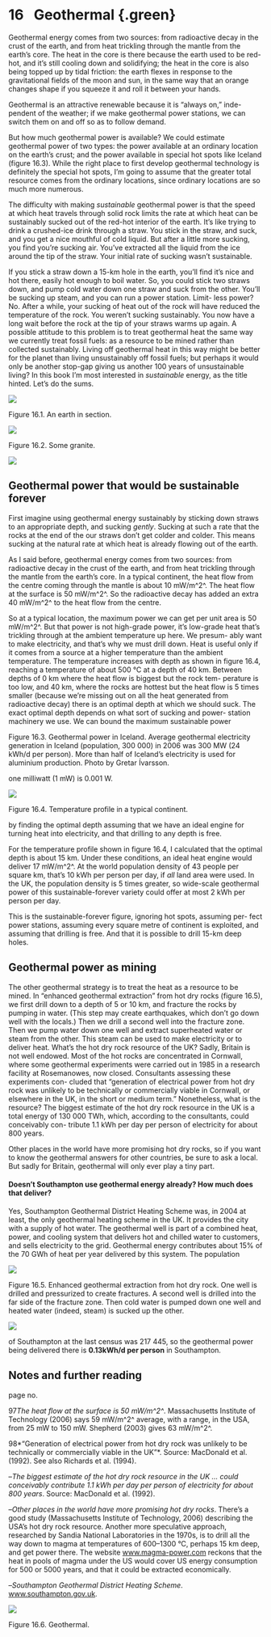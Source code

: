 16   Geothermal {.green}
===============

Geothermal energy comes from two sources: from radioactive decay in the
crust of the earth, and from heat trickling through the mantle from the
earth’s core. The heat in the core is there because the earth used to be
red-hot, and it’s still cooling down and solidifying; the heat in the
core is also being topped up by tidal friction: the earth flexes in
response to the gravitational fields of the moon and sun, in the same
way that an orange changes shape if you squeeze it and roll it between
your hands.

Geothermal is an attractive renewable because it is “always on,” inde-
pendent of the weather; if we make geothermal power stations, we can
switch them on and off so as to follow demand.

But how much geothermal power is available? We could estimate geothermal
power of two types: the power available at an ordinary location on the
earth’s crust; and the power available in special hot spots like Iceland
(figure 16.3). While the right place to first develop geothermal
technology is definitely the special hot spots, I’m going to assume that
the greater total resource comes from the ordinary locations, since
ordinary locations are so much more numerous.

The difficulty with making *sustainable* geothermal power is that the
speed at which heat travels through solid rock limits the rate at which
heat can be sustainably sucked out of the red-hot interior of the earth.
It’s like trying to drink a crushed-ice drink through a straw. You stick
in the straw, and suck, and you get a nice mouthful of cold liquid. But
after a little more sucking, you find you’re sucking air. You’ve
extracted all the liquid from the ice around the tip of the straw. Your
initial rate of sucking wasn’t sustainable.

If you stick a straw down a 15-km hole in the earth, you’ll find it’s
nice and hot there, easily hot enough to boil water. So, you could stick
two straws down, and pump cold water down one straw and suck from the
other. You’ll be sucking up steam, and you can run a power station.
Limit- less power? No. After a while, your sucking of heat out of the
rock will have reduced the temperature of the rock. You weren’t sucking
sustainably. You now have a long wait before the rock at the tip of your
straws warms up again. A possible attitude to this problem is to treat
geothermal heat the same way we currently treat fossil fuels: as a
resource to be mined rather than collected sustainably. Living off
geothermal heat in this way might be better for the planet than living
unsustainably off fossil fuels; but perhaps it would only be another
stop-gap giving us another 100 years of unsustainable living? In this
book I’m most interested in *sustainable* energy, as the title hinted.
Let’s do the sums.

![](figure116.png)

Figure 16.1. An earth in section.

![](figure117.png)

Figure 16.2. Some granite.

![](figure115.png)

Geothermal power that would be sustainable forever
--------------------------------------------------

First imagine using geothermal energy sustainably by sticking down
straws to an appropriate depth, and sucking *gently*. Sucking at such a
rate that the rocks at the end of the our straws don’t get colder and
colder. This means sucking at the natural rate at which heat is already
flowing out of the earth.

As I said before, geothermal energy comes from two sources: from
radioactive decay in the crust of the earth, and from heat trickling
through the mantle from the earth’s core. In a typical continent, the
heat flow from the centre coming through the mantle is about 10 mW/m^2^.
The heat flow at the surface is 50 mW/m^2^. So the radioactive decay has
added an extra 40 mW/m^2^ to the heat flow from the centre.

So at a typical location, the maximum power we can get per unit area is
50 mW/m^2^. But that power is not high-grade power, it’s low-grade heat
that’s trickling through at the ambient temperature up here. We presum-
ably want to make electricity, and that’s why we must drill down. Heat
is useful only if it comes from a source at a higher temperature than
the ambient temperature. The temperature increases with depth as shown
in figure 16.4, reaching a temperature of about 500 °C at a depth of 40
km. Between depths of 0 km where the heat flow is biggest but the rock
tem- perature is too low, and 40 km, where the rocks are hottest but the
heat flow is 5 times smaller (because we’re missing out on all the heat
generated from radioactive decay) there is an optimal depth at which we
should suck. The exact optimal depth depends on what sort of sucking and
power- station machinery we use. We can bound the maximum sustainable
power

Figure 16.3. Geothermal power in Iceland. Average geothermal electricity
generation in Iceland (population, 300 000) in 2006 was 300 MW (24 kWh/d
per person). More than half of Iceland’s electricity is used for
aluminium production. Photo by Gretar Ívarsson.

one milliwatt (1 mW) is 0.001 W.

![](figure118.png)

Figure 16.4. Temperature profile in a typical continent.

by finding the optimal depth assuming that we have an ideal engine for
turning heat into electricity, and that drilling to any depth is free.

For the temperature profile shown in figure 16.4, I calculated that the
optimal depth is about 15 km. Under these conditions, an ideal heat
engine would deliver 17 mW/m^2^. At the world population density of 43
people per square km, that’s 10 kWh per person per day, if *all* land
area were used. In the UK, the population density is 5 times greater, so
wide-scale geothermal power of this sustainable-forever variety could
offer at most 2 kWh per person per day.

This is the sustainable-forever figure, ignoring hot spots, assuming
per- fect power stations, assuming every square metre of continent is
exploited, and assuming that drilling is free. And that it is possible
to drill 15-km deep holes.

Geothermal power as mining
--------------------------

The other geothermal strategy is to treat the heat as a resource to be
mined. In “enhanced geothermal extraction” from hot dry rocks (figure
16.5), we first drill down to a depth of 5 or 10 km, and fracture the
rocks by pumping in water. (This step may create earthquakes, which
don’t go down well with the locals.) Then we drill a second well into
the fracture zone. Then we pump water down one well and extract
superheated water or steam from the other. This steam can be used to
make electricity or to deliver heat. What’s the hot dry rock resource of
the UK? Sadly, Britain is not well endowed. Most of the hot rocks are
concentrated in Cornwall, where some geothermal experiments were carried
out in 1985 in a research facility at Rosemanowes, now closed.
Consultants assessing these experiments con- cluded that “generation of
electrical power from hot dry rock was unlikely to be technically or
commercially viable in Cornwall, or elsewhere in the UK, in the short or
medium term.” Nonetheless, what is the resource? The biggest estimate of
the hot dry rock resource in the UK is a total energy of 130 000 TWh,
which, according to the consultants, could conceivably con- tribute 1.1
kWh per day per person of electricity for about 800 years.

Other places in the world have more promising hot dry rocks, so if you
want to know the geothermal answers for other countries, be sure to ask
a local. But sadly for Britain, geothermal will only ever play a tiny
part.

#### Doesn’t Southampton use geothermal energy already? How much does that deliver?

Yes, Southampton Geothermal District Heating Scheme was, in 2004 at
least, the only geothermal heating scheme in the UK. It provides the
city with a supply of hot water. The geothermal well is part of a
combined heat, power, and cooling system that delivers hot and chilled
water to customers, and sells electricity to the grid. Geothermal energy
contributes about 15% of the 70 GWh of heat per year delivered by this
system. The population

![](figure119.png)

Figure 16.5. Enhanced geothermal extraction from hot dry rock. One well
is drilled and pressurized to create fractures. A second well is drilled
into the far side of the fracture zone. Then cold water is pumped down
one well and heated water (indeed, steam) is sucked up the other.

![](figure343.png)

of Southampton at the last census was 217 445, so the geothermal power
being delivered there is **0.13kWh/d per person** in Southampton.

Notes and further reading
-------------------------

page no.

97*The heat flow at the surface is 50 mW/m^2^*. Massachusetts Institute
of Technology (2006) says 59 mW/m^2^ average, with a range, in the USA,
from 25 mW to 150 mW. Shepherd (2003) gives 63 mW/m^2^.

98*“Generation of electrical power from hot dry rock was unlikely to be
technically or commercially viable in the UK”*. Source: MacDonald et al.
(1992). See also Richards et al. (1994).

–*The biggest estimate of the hot dry rock resource in the UK ... could
conceivably contribute 1.1 kWh per day per person of electricity for
about 800 years*. Source: MacDonald et al. (1992).

–*Other places in the world have more promising hot dry rocks*. There’s
a good study (Massachusetts Institute of Technology, 2006) describing
the USA’s hot dry rock resource. Another more speculative approach,
researched by Sandia National Laboratories in the 1970s, is to drill all
the way down to magma at temperatures of 600–1300 °C, perhaps 15 km
deep, and get power there. The website www.magma-power.com reckons that
the heat in pools of magma under the US would cover US energy
consumption for 500 or 5000 years, and that it could be extracted
economically.

–*Southampton Geothermal District Heating Scheme*.
www.southampton.gov.uk.

![](figure120.png)

Figure 16.6. Geothermal.
